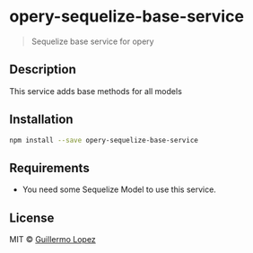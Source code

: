 # opery-sequelize-base-service

> Sequelize base service for opery

## Description

This service adds base methods for all models

## Installation

```bash
npm install --save opery-sequelize-base-service
```

## Requirements

- You need some Sequelize Model to use this service.



## License

MIT © [Guillermo Lopez](http://www.guillermolopez.net)
